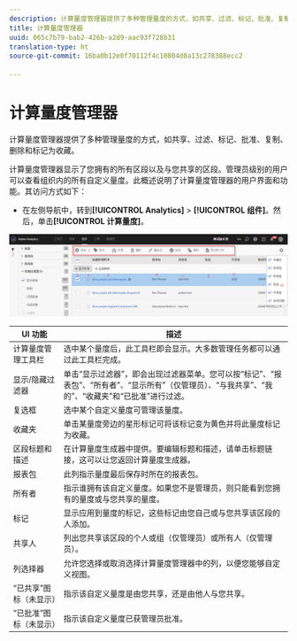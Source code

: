 ```yaml
---
description: 计算量度管理器提供了多种管理量度的方式，如共享、过滤、标记、批准、复制、删除和标记为收藏。
title: 计算量度管理器
uuid: 065c7b79-bab2-426b-a2d9-aac93f728b31
translation-type: ht
source-git-commit: 16ba0b12e0f70112f4c10804d0a13c278388ecc2

---
```



# 计算量度管理器

计算量度管理器提供了多种管理量度的方式，如共享、过滤、标记、批准、复制、删除和标记为收藏。

计算量度管理器显示了您拥有的所有区段以及与您共享的区段。管理员级别的用户可以查看组织内的所有自定义量度。此概述说明了计算量度管理器的用户界面和功能。其访问方式如下：

* 在左侧导航中，转到&#x200B;**[!UICONTROL Analytics]** > **[!UICONTROL 组件]**。然后，单击&#x200B;**[!UICONTROL 计算量度]**。

![](assets/calcmet_mgr_ui.png)

| UI 功能 | 描述 |
|---|---|
| 计算量度管理工具栏 | 选中某个量度后，此工具栏即会显示。大多数管理任务都可以通过此工具栏完成。 |
| 显示/隐藏过滤器 | 单击“显示过滤器”，即会出现过滤器菜单。您可以按“标记”、“报表包”、“所有者”、“显示所有”（仅管理员）、“与我共享”、“我的”、“收藏夹”和“已批准”进行过滤。 |
| 复选框 | 选中某个自定义量度可管理该量度。 |
| 收藏夹 | 单击某量度旁边的星形标记可将该标记变为黄色并将此量度标记为收藏。 |
| 区段标题和描述 | 在计算量度生成器中提供。要编辑标题和描述，请单击标题链接，这可以让您返回计算量度生成器。 |
| 报表包 | 此列指示量度最后保存时所在的报表包。 |
| 所有者 | 指示谁拥有该自定义量度。如果您不是管理员，则只能看到您拥有的量度或与您共享的量度。 |
| 标记 | 显示应用到量度的标记，这些标记由您自己或与您共享该区段的人添加。 |
| 共享人 | 列出您共享该区段的个人或组（仅管理员）或所有人（仅管理员）。 |
| 列选择器 | 允许您选择或取消选择计算量度管理器中的列，以便您能够自定义视图。 |
| “已共享”图标（未显示） | 指示该自定义量度是由您共享，还是由他人与您共享。 |
| “已批准”图标（未显示） | 指示该自定义量度已获管理员批准。 |
